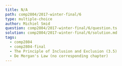 ```yaml
---
title: N/A
path: comp2804/2017-winter-final/6
type: multiple-choice
author: Michiel Smid
question: comp2804/2017-winter-final/6/question.ts
solution: comp2804/2017-winter-final/6/solution.md
tags:
  - comp2804
  - comp2804-final
  - The Principle of Inclusion and Exclusion (3.5)
  - De Morgan's Law (no corresponding chapter)
---
```

